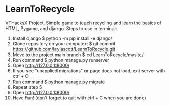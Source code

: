 # LearnToRecycle
VTHacksX Project. Simple game to teach recycling and learn the basics of HTML, Pygame, and django.
Steps to use in terminal:
1. Install django $ python -m pip install -e django/
2. Clone repository on your computer: $ git commit https://github.com/laylascott/LearnToRecycle.git
3. Move to the project main branch $ cd LearnToRecycle/mysite/
5. Run command $ python manage.py runserver
6. Open http://127.0.0.1:8000/ 
7. If you see "unapplied migrations" or page does not load, exit server with ctrl + C
8. Run command $ python manage.py migrate
9. Repeat step 5
10. Open http://127.0.0.1:8000/ 
11. Have Fun! (don't forget to quit with ctrl + C when you are done)

